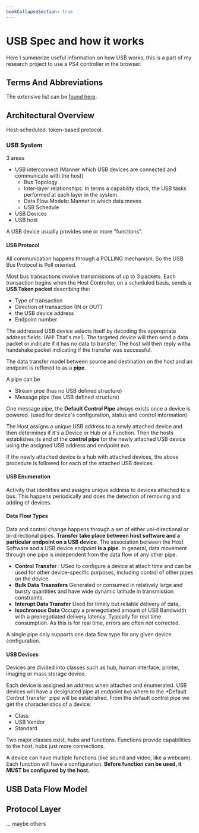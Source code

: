 ```yaml
---
bookCollapseSection: true
---
```

# USB Spec and how it works

Here I summerize useful information on how USB works,
this is a part of my research project to use a PS4 controller in the browser.

## Terms And Abbreviations

The extensive list can be [found here](terms_and_abbreviations.md).

## Architectural Overview

Host-scheduled, token-based protocol.

### USB System

3 areas

* USB interconnect (Manner which USB devices are connected and communicate with the host)
  * Bus Topology
  * Inter-layer relationships: In terms a capability stack, the USB tasks performed at each layer in the system.
  * Data Flow Models: Manner in which data moves
  * USB Schedule
* USB Devices
* USB host

A USB device usually provides one or more "functions".

#### USB Protocol

All communication happens through a POLLING mechanism. So the USB Bus Protocol is Poll oriented.

Most bus transactions involve transmissions of up to 3 packets. Each transaction begins when the Host Controller,
on a scheduled basis, sends a **USB Token packet** describing the: 
* Type of transaction
* Direction of transaction (IN or OUT)
* the USB device address
* Endpoint number
 
The addressed USB device selects itself by decoding the appropriate address fields. (AH! That's me!).
The targeted device will then send a data packet or indicate if it has no data to transfer. The host will then
reply witha handshake packet indicating if the transfer was successful.

The data transfer model between source and destination on the host and an endpoint is reffered to as a **pipe**.

A pipe can be

* Stream pipe (has no USB defined structure)
* Message pipe (has USB defined structure)

One message pipe, the **Default Control Pipe** always exists once a device is powered. (used for device's configuration,
status and control information)

The Host assigns a unique USB address to a newly attached device and then determines if it's a Device or Hub or a Function.
Then the hosts establishes  its end of the **control pipe** for the newly attached USB device using the assigned
USB address and endpoint `0x0`.

If the newly attached device is a hub with attached devices, the above procedure is followed for each of the attached USB devices.

#### USB Enumeration

Activity that identifies and assigns unique address to devices attached to a bus. This happens periodically and
does the detection of removing and adding of devices.

#### Data Flow Types

Data and control change happens through a set of either uni-directional or bi-directional pipes. 
**Transfer take place between host software and a particular endpoint on a USB device**.
The association between the Host Software and a USB device endpoint **is a pipe**.
In general, data movement through one pipe is independent from the data flow of any other pipe.

* **Control Transfer** : USed to configure a device at attach time and can be used for other device-specific purposes,
including control of other pipes on the device.
* **Bulk Data Traansfers** Generated or consumed in relatively large and bursty quantities and have wide dynamic latitude in transmission constraints.
* **Interupt Data Transfer** Used for timely but reliable delivery of data,.
* **Isochronous Data** Occupy a prenegotiated amount of USB Bandwidth with a prenegotiated delivery latency. Typically for real time consumption.
  As this is for real time, errors are often not corrected.

A single pipe only supports one data flow type for any given device configuration.

#### USB Devices

Devices are divided into classes such as hub, human interface, printer, imaging or mass storage device.

Each device is assigned an address when attached and enumerated. USB devices will have a designated pipe at endpoint `0x0`
where to the *Default Control Transfer` pipe will be established. From the default control pipe we get the characteristics 
of a device:

* Class
* USB Vendor
* Standard

Two major classes exist, hubs and functions. Functions provide capabilities to the host, hubs just more connections.

A device can have multiple functions (like sound and video, like a webcam).
Each function will have a configuration. **Before function can be used, it MUST be configured by the host.**


## USB Data Flow Model

## Protocol Layer

... maybe others
